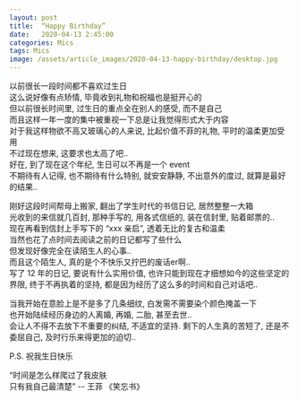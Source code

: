 ```yaml
---
layout: post
title:  “Happy Birthday”
date:   2020-04-13 2:45:00
categories: Mics
tags: Mics
image: /assets/article_images/2020-04-13-happy-birthday/desktop.jpg
---
```


以前很长一段时间都不喜欢过生日  
这么说好像有点矫情, 毕竟收到礼物和祝福也是挺开心的  
但以前很长时间里, 过生日的重点全在别人的感受, 而不是自己  
而且这样一年一度的集中被重视一下总是让我觉得形式大于内容  
对于我这样物欲不高又玻璃心的人来说, 比起价值不菲的礼物, 平时的温柔更加受用  
不过现在想来, 这要求也太高了吧..  
好在, 到了现在这个年纪, 生日可以不再是一个 event  
不期待有人记得, 也不期待有什么特别, 就安安静静, 不出意外的度过, 就算是最好的结果..  

刚好这段时间帮母上搬家, 翻出了学生时代的书信日记, 居然整整一大箱  
光收到的来信就几百封, 那种手写的, 用各式信纸的, 装在信封里, 贴着邮票的..  
现在再看到信封上手写下的 “xxx 亲启”, 透着无比的复古和温柔  
当然也花了点时间去阅读之前的日记都写了些什么  
但发现好像完全在读陌生人的心事..  
而且这个陌生人, 真的是个不快乐又拧巴的废话er啊..  
写了 12 年的日记, 要说有什么实用价值, 也许只能到现在才细想如今的这些坚定的界限, 终于不再执着的坚持, 都是因为经历了这么多的时间和自己对话吧..  

当我开始在意脸上是不是多了几条细纹, 白发需不需要染个颜色掩盖一下  
也开始陆续经历身边的人离婚, 再婚, 二胎, 甚至去世..  
会让人不得不去放下不重要的纠结, 不适宜的坚持. 
剩下的人生真的苦短了, 还是不委屈自己, 及时行乐来得更加的迫切..   

P.S. 祝我生日快乐


“时间是怎么样爬过了我皮肤  
只有我自己最清楚”
-- 王菲 《笑忘书》

